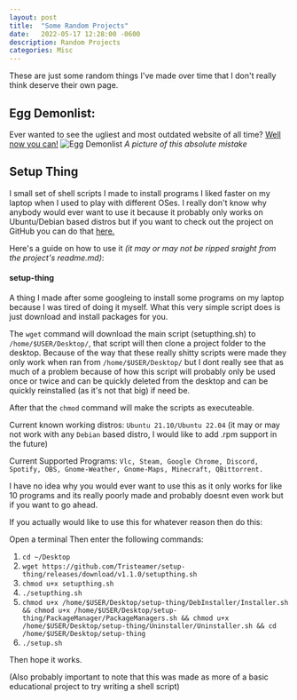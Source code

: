 ```yaml
---
layout: post
title:  "Some Random Projects"
date:   2022-05-17 12:28:00 -0600
description: Random Projects
categories: Misc
---
```

These are just some random things I've made over time that I don't really think deserve their own page.

## Egg Demonlist:
Ever wanted to see the ugliest and most outdated website of all time? [Well now you can!](https://sites.google.com/view/egg-demonlist/home)
![Egg Demonlist](https://i.imgur.com/NrTQdmx.png "The Egg Demonlist")
*A picture of this absolute mistake*


## Setup Thing
I small set of shell scripts I made to install programs I liked faster on my laptop when I used to play with different OSes. I really don't know why anybody would ever want to use it because it probably only works on Ubuntu/Debian based distros but if you want to check out the project on GitHub you can do that [here.](https://github.com/Tristeamer/setup-thing)

Here's a guide on how to use it *(it may or may not be ripped sraight from the project's readme.md)*:

#### setup-thing
A thing I made after some googleing to install some programs on my laptop because I was tired of doing it myself. What this very simple script does is just download and install packages for you.

The ```wget``` command will download the main script (setupthing.sh) to ```/home/$USER/Desktop/```, that script will then clone a project folder to the desktop. Because of the way that these really shitty scripts were made they only work when ran from ```/home/$USER/Desktop/``` but I dont really see that as much of a problem because of how this script will probably only be used once or twice and can be quickly deleted from the desktop and can be quickly reinstalled (as it's not that big) if need be.

After that the ```chmod``` command will make the scripts as executeable.

Current known working distros: ```Ubuntu 21.10/Ubuntu 22.04``` (it may or may not work with any ```Debian``` based distro, I would like to add .rpm support in the future)

Current Supported Programs: ```Vlc, Steam, Google Chrome, Discord, Spotify, OBS, Gnome-Weather, Gnome-Maps, Minecraft, QBittorrent.```

I have no idea why you would ever want to use this as it only works for like 10 programs and its really poorly made and probably doesnt even work but if you want to go ahead.

If you actually would like to use this for whatever reason then do this:

Open a terminal
Then enter the following commands: 

1. ```cd ~/Desktop```
2. ```wget https://github.com/Tristeamer/setup-thing/releases/download/v1.1.0/setupthing.sh```
3. ```chmod u+x setupthing.sh```
4. ```./setupthing.sh```
5. ```chmod u+x /home/$USER/Desktop/setup-thing/DebInstaller/Installer.sh && chmod u+x /home/$USER/Desktop/setup-thing/PackageManager/PackageManagers.sh && chmod u+x /home/$USER/Desktop/setup-thing/Uninstaller/Uninstaller.sh && cd /home/$USER/Desktop/setup-thing```
6. ```./setup.sh```

Then hope it works.

(Also probably important to note that this was made as more of a basic educational project to try writing a shell script)



